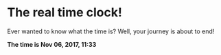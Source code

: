 # The real time clock!

Ever wanted to know what the time is? Well, your journey is about to end!

**The time is Nov 06, 2017, 11:33**